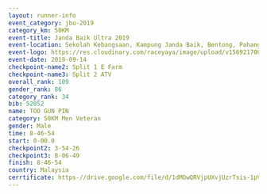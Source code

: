 ```yaml
---
layout: runner-info 
event_category: jbu-2019 
category_km: 50KM 
event-title: Janda Baik Ultra 2019
event-location: Sekolah Kebangsaan, Kampung Janda Baik, Bentong, Pahang, Malaysia 
event-logo: https://res.cloudinary.com/raceyaya/image/upload/v1569217009/logo/janda-baik_vch1pc.jpg 
event-date: 2019-09-14 
checkpoint-name2: Split 1 E Farm 
checkpoint-name3: Split 2 ATV 
overall_rank: 109
gender_rank: 86
category_rank: 34
bib: 52052
name: TOO GUN PIN
category: 50KM Men Veteran
gender: Male
time: 8-46-54
start: 0-00.0
checkpoint2: 3-54-26
checkpoint3: 8-06-49
finish: 8-46-54
country: Malaysia
cerrtificate: https-//drive.google.com/file/d/1dMOwQRVjpUXvjUzrTsis-1pVUn35pA4A/view?usp=sharing
---
```

